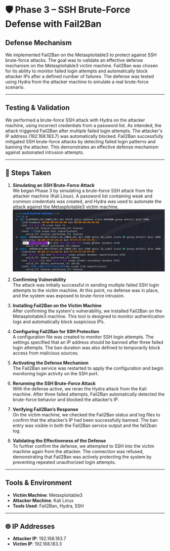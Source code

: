 # 🛡️ Phase 3 – SSH Brute-Force Defense with Fail2Ban

##  Defense Mechanism
We implemented Fail2Ban on the Metasploitable3 to protect against SSH brute-force attacks. The goal was to validate an effective defense mechanism on the Metasploitable3 victim machine. Fail2Ban was chosen for its ability to monitor failed login attempts and automatically block attacker IPs after a defined number of failures. The defense was tested using Hydra from the attacker machine to simulate a real brute-force scenario.

---

##  Testing & Validation
We performed a brute-force SSH attack with Hydra on the attacker machine, using incorrect credentials from a password list. As intended, the attack triggered Fail2Ban after multiple failed login attempts. The attacker's IP address (192.168.183.7) was automatically blocked. Fail2Ban successfully mitigated SSH brute-force attacks by detecting failed login patterns and banning the attacker. This demonstrates an effective defense mechanism against automated intrusion attempts.

---

## 🔢 Steps Taken

1. **Simulating an SSH Brute-Force Attack**  
   We began Phase 3 by simulating a brute-force SSH attack from the attacker machine (Kali Linux). A password list containing weak and common credentials was created, and Hydra was used to automate the attack against the Metasploitable3 victim machine.
![attacer](https://github.com/lameesmmi/ICS344-PROJECT/blob/main/phase-3/Screenshots/Attacker%20IP.png)

2. **Confirming Vulnerability**  
   The attack was initially successful in sending multiple failed SSH login attempts to the victim machine. At this point, no defense was in place, and the system was exposed to brute-force intrusion.

3. **Installing Fail2Ban on the Victim Machine**  
   After confirming the system's vulnerability, we installed Fail2Ban on the Metasploitable3 machine. This tool is designed to monitor authentication logs and automatically block suspicious IPs.

4. **Configuring Fail2Ban for SSH Protection**  
   A configuration file was created to monitor SSH login attempts. The settings specified that an IP address should be banned after three failed login attempts. The ban duration was also defined to temporarily block access from malicious sources.

5. **Activating the Defense Mechanism**  
   The Fail2Ban service was restarted to apply the configuration and begin monitoring login activity on the SSH port.

6. **Rerunning the SSH Brute-Force Attack**  
   With the defense active, we reran the Hydra attack from the Kali machine. After three failed attempts, Fail2Ban automatically detected the brute-force behavior and blocked the attacker’s IP.

7. **Verifying Fail2Ban’s Response**  
   On the victim machine, we checked the Fail2Ban status and log files to confirm that the attacker’s IP had been successfully banned. The ban entry was visible in both the Fail2Ban service output and the fail2ban log.

8. **Validating the Effectiveness of the Defense**  
   To further confirm the defense, we attempted to SSH into the victim machine again from the attacker. The connection was refused, demonstrating that Fail2Ban was actively protecting the system by preventing repeated unauthorized login attempts.

---

##  Tools & Environment

- **Victim Machine**: Metasploitable3  
- **Attacker Machine**: Kali Linux  
- **Tools Used**: Fail2Ban, Hydra, SSH  

---

## 🌐 IP Addresses

- **Attacker IP**: 192.168.183.7  
- **Victim IP**: 192.168.183.3


